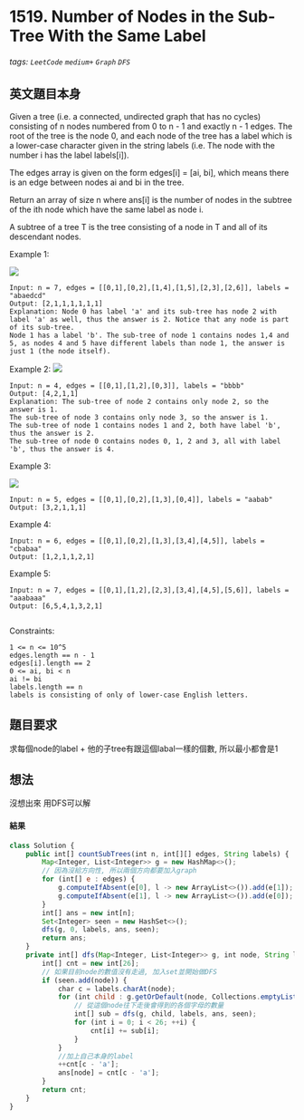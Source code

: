 # 1519. Number of Nodes in the Sub-Tree With the Same Label
###### tags: `LeetCode` `medium+` `Graph` `DFS`

## 英文題目本身
Given a tree (i.e. a connected, undirected graph that has no cycles) consisting of n nodes numbered from 0 to n - 1 and exactly n - 1 edges. The root of the tree is the node 0, and each node of the tree has a label which is a lower-case character given in the string labels (i.e. The node with the number i has the label labels[i]).

The edges array is given on the form edges[i] = [ai, bi], which means there is an edge between nodes ai and bi in the tree.

Return an array of size n where ans[i] is the number of nodes in the subtree of the ith node which have the same label as node i.

A subtree of a tree T is the tree consisting of a node in T and all of its descendant nodes.

 

Example 1:

![](https://i.imgur.com/yrGbmCX.png)

```
Input: n = 7, edges = [[0,1],[0,2],[1,4],[1,5],[2,3],[2,6]], labels = "abaedcd"
Output: [2,1,1,1,1,1,1]
Explanation: Node 0 has label 'a' and its sub-tree has node 2 with label 'a' as well, thus the answer is 2. Notice that any node is part of its sub-tree.
Node 1 has a label 'b'. The sub-tree of node 1 contains nodes 1,4 and 5, as nodes 4 and 5 have different labels than node 1, the answer is just 1 (the node itself).
```
Example 2:
![](https://i.imgur.com/Y9PUCOz.png)
```
Input: n = 4, edges = [[0,1],[1,2],[0,3]], labels = "bbbb"
Output: [4,2,1,1]
Explanation: The sub-tree of node 2 contains only node 2, so the answer is 1.
The sub-tree of node 3 contains only node 3, so the answer is 1.
The sub-tree of node 1 contains nodes 1 and 2, both have label 'b', thus the answer is 2.
The sub-tree of node 0 contains nodes 0, 1, 2 and 3, all with label 'b', thus the answer is 4.
```
Example 3:

![](https://i.imgur.com/lNRChaz.png)

```
Input: n = 5, edges = [[0,1],[0,2],[1,3],[0,4]], labels = "aabab"
Output: [3,2,1,1,1]
```
Example 4:

```
Input: n = 6, edges = [[0,1],[0,2],[1,3],[3,4],[4,5]], labels = "cbabaa"
Output: [1,2,1,1,2,1]
```
Example 5:

```
Input: n = 7, edges = [[0,1],[1,2],[2,3],[3,4],[4,5],[5,6]], labels = "aaabaaa"
Output: [6,5,4,1,3,2,1]
 
 ```

Constraints:

```
1 <= n <= 10^5
edges.length == n - 1
edges[i].length == 2
0 <= ai, bi < n
ai != bi
labels.length == n
labels is consisting of only of lower-case English letters.
```
## 題目要求
求每個node的label + 他的子tree有跟這個labal一樣的個數, 所以最小都會是1
## 想法
沒想出來
用DFS可以解
#### 結果
```javascript
class Solution {
    public int[] countSubTrees(int n, int[][] edges, String labels) {
        Map<Integer, List<Integer>> g = new HashMap<>();
        // 因為沒給方向性, 所以兩個方向都要加入graph
        for (int[] e : edges) {
            g.computeIfAbsent(e[0], l -> new ArrayList<>()).add(e[1]);
            g.computeIfAbsent(e[1], l -> new ArrayList<>()).add(e[0]);
        }
        int[] ans = new int[n];
        Set<Integer> seen = new HashSet<>();
        dfs(g, 0, labels, ans, seen);
        return ans;
    }
    private int[] dfs(Map<Integer, List<Integer>> g, int node, String labels, int[] ans, Set<Integer> seen) {
        int[] cnt = new int[26];
        // 如果目前node的數值沒有走過, 加入set並開始做DFS
        if (seen.add(node)) {
            char c = labels.charAt(node);
            for (int child : g.getOrDefault(node, Collections.emptyList())) {
                // 從這個node往下走後會得到的各個字母的數量
                int[] sub = dfs(g, child, labels, ans, seen);
                for (int i = 0; i < 26; ++i) {
                    cnt[i] += sub[i];
                }
            }
            //加上自己本身的label
            ++cnt[c - 'a'];
            ans[node] = cnt[c - 'a'];
        }
        return cnt;
    }
}
```
